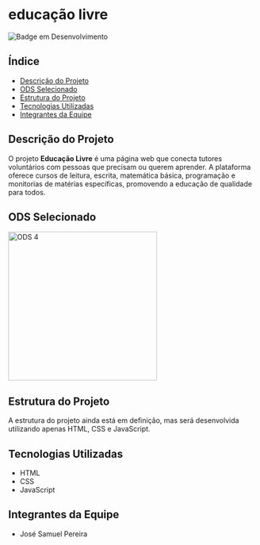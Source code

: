 # educação livre

![Badge em Desenvolvimento](http://img.shields.io/static/v1?label=STATUS&message=EM%20DESENVOLVIMENTO&color=GREEN&style=for-the-badge)

## Índice

* [Descrição do Projeto](#descrição-do-projeto)
* [ODS Selecionado](#ods-selecionado)
* [Estrutura do Projeto](#estrutura-do-projeto)
* [Tecnologias Utilizadas](#tecnologias-utilizadas)
* [Integrantes da Equipe](#integrantes-da-equipe)

## Descrição do Projeto

O projeto **Educação Livre** é uma página web que conecta tutores voluntários com pessoas que precisam ou querem aprender. A plataforma oferece cursos de leitura, escrita, matemática básica, programação e monitorias de matérias específicas, promovendo a educação de qualidade para todos.

## ODS Selecionado

<img src="https://brasil.un.org/profiles/undg_country/themes/custom/undg/images/SDGs/pt-br/SDG-4.svg" alt="ODS 4" width="300"/>

## Estrutura do Projeto

A estrutura do projeto ainda está em definição, mas será desenvolvida utilizando apenas HTML, CSS e JavaScript.

## Tecnologias Utilizadas

- HTML
- CSS
- JavaScript

## Integrantes da Equipe

- José Samuel Pereira